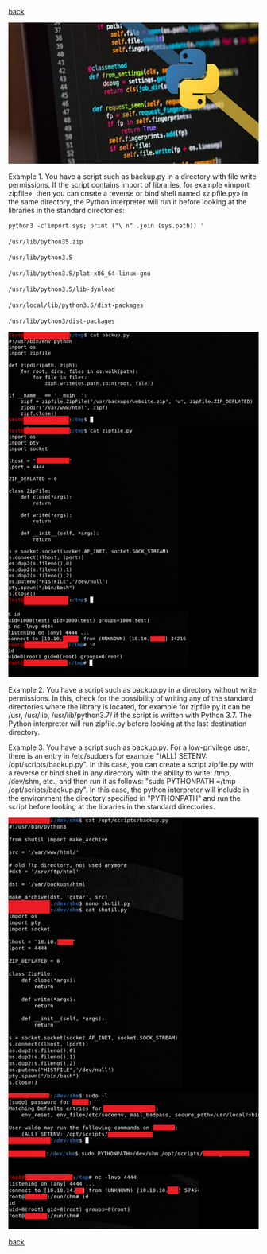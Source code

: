 [back](/)

![Image](/img/NatAndRealIPAndGateway.jpg)

Example 1. You have a script such as backup.py in a directory with file write permissions. If the script contains import of libraries, for example «import zipfile», then you can create a reverse or bind shell named «zipfile.py» in the same directory, the Python interpreter will run it before looking at the libraries in the standard directories:

```
python3 -c'import sys; print ("\ n" .join (sys.path)) '

/usr/lib/python35.zip

/usr/lib/python3.5

/usr/lib/python3.5/plat-x86_64-linux-gnu

/usr/lib/python3.5/lib-dynload

/usr/local/lib/python3.5/dist-packages

/usr/lib/python3/dist-packages
```
![Image](/img/python_lib_hijacking/1.png)

Example 2. You have a script such as backup.py in a directory without write permissions. In this, check for the possibility of writing any of the standard directories where the library is located, for example for zipfile.py it can be /usr, /usr/lib, /usr/lib/python3.7/ if the script is written with Python 3.7. The Python interpreter will run zipfile.py before looking at the last destination directory.

Example 3. You have a script such as backup.py. For a low-privilege user, there is an entry in /etc/sudoers for example "(ALL) SETENV: /opt/scripts/backup.py". In this case, you can create a script zipfile.py with a reverse or bind shell in any directory with the ability to write: /tmp, /dev/shm, etc., and then run it as follows: "sudo PYTHONPATH =/tmp /opt/scripts/backup.py". In this case, the python interpreter will include in the environment the directory specified in "PYTHONPATH" and run the script before looking at the libraries in the standard directories.

![Image](/img/python_lib_hijacking/2.png)

[back](/)